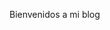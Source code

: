 

<!DOCTYPE html>
<html>
<meta charset="UTF-8">
<meta name="viewport" content="width=device-width, initial-scale=1">
<body>

<!-- Content will go here -->
Bienvenidos a mi blog 

</body>
</html>
